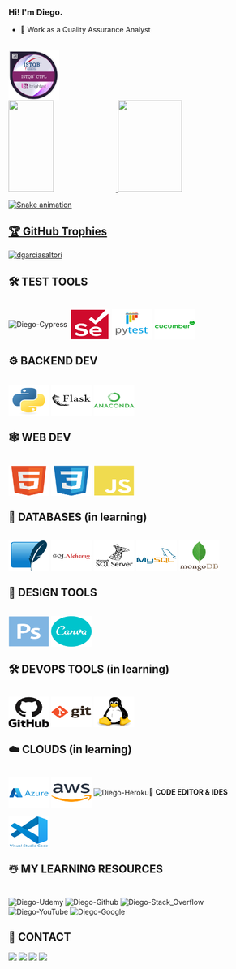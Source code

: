 ### Hi! I'm Diego.

- 🔭 Work as a Quality Assurance Analyst
<div style="display: inline_block"><br>
  <a href="https://www.credly.com/badges/695a8467-83f3-43be-b0d5-d8a9ac6c1f4b/public_url" target="_blank"><img align="center" alt="Diego-Python" height="100" width="100" src="/img/istqb-ctfl.png" target="_blank">
</div>


 <div>
  <a href="https://github.com/dgarciasaltori">
  <img height="180em" width="42%" src="https://github-readme-stats.vercel.app/api?username=dgarciasaltori&show_icons=true&theme=dark&include_all_commits=true&count_private=true"/>
  <img height="180em" width="50%" src="https://github-readme-stats.vercel.app/api/top-langs/?username=dgarciasaltori&layout=compact&langs_count=16&theme=dark"/>

  ![Snake animation](https://github.com/dgarciasaltori/dgarciasaltori/blob/output/github-contribution-grid-snake.svg)
</div>

## 🏆 GitHub Trophies

<p align="left"> <a href="https://github.com/ryo-ma/github-profile-trophy"><img src="https://github-profile-trophy.vercel.app/?username=dgarciasaltori" alt="dgarciasaltori" /></a> </p>

## 🛠️ **TEST TOOLS**

<div style="display: inline_block"><br>
  <img align="center" alt="Diego-Cypress" height="60" width="80" src="https://raw.githubusercontent.com/cypress-io/cypress-icons/e61b554695b28267a1387a839f816c73e7a7e95e/src/logo/cypress-io-logo-round-flat.svg">
  <img align="center" alt="Diego-Selenium" height="60" width="80" src="https://github.com/devicons/devicon/blob/master/icons/selenium/selenium-original.svg">
  <img align="center" alt="Diego-Pytest" height="60" width="80" src="https://github.com/devicons/devicon/blob/master/icons/pytest/pytest-original-wordmark.svg">
  <img align="center" alt="Diego-Cucumber" height="60" width="80" src="https://github.com/devicons/devicon/blob/master/icons/cucumber/cucumber-plain-wordmark.svg">
</div>

## ⚙️ **BACKEND DEV**

<div style="display: inline_block"><br>
  <img align="center" alt="Diego-Python" height="60" width="80" src="https://raw.githubusercontent.com/devicons/devicon/master/icons/python/python-original.svg">
  <img align="center" alt="Diego-Flask" height="60" width="80" src="https://github.com/devicons/devicon/blob/master/icons/flask/flask-original-wordmark.svg">
  <img align="center" alt="Diego-Anaconda" height="60" width="80" src="https://github.com/devicons/devicon/blob/master/icons/anaconda/anaconda-original-wordmark.svg">
 </div>

## 🕸️ **WEB DEV**

<div style="display: inline_block"><br>
  <img align="center" alt="Diego-HTML" height="60" width="80" src="https://raw.githubusercontent.com/devicons/devicon/master/icons/html5/html5-original.svg">
  <img align="center" alt="Diego-CSS" height="60" width="80" src="https://raw.githubusercontent.com/devicons/devicon/master/icons/css3/css3-original.svg">
  <img align="center" alt="Diego-Js" height="60" width="80" src="https://raw.githubusercontent.com/devicons/devicon/master/icons/javascript/javascript-plain.svg">
</div>

## 📅 **DATABASES** (in learning)

<div style="display: inline_block"><br>
  <img align="center" alt="Diego-SQLite3" height="60" width="80" src="https://github.com/devicons/devicon/blob/master/icons/sqlite/sqlite-original.svg">
  <img align="center" alt="Diego-SQLAlchemy" height="60" width="80" src="https://github.com/devicons/devicon/blob/master/icons/sqlalchemy/sqlalchemy-original-wordmark.svg">
  <img align="center" alt="Diego-MicrosoftSQL" height="60" width="80" src="https://github.com/devicons/devicon/blob/master/icons/microsoftsqlserver/microsoftsqlserver-plain-wordmark.svg">
  <img align="center" alt="Diego-MySQL" height="60" width="80" src="https://github.com/devicons/devicon/blob/master/icons/mysql/mysql-original-wordmark.svg">
  <img align="center" alt="Diego-Mongodb" height="60" width="80" src="https://github.com/devicons/devicon/blob/master/icons/mongodb/mongodb-original-wordmark.svg">
</div>

## 🍧 **DESIGN TOOLS**

<div style="display: inline_block"><br>
  <img align="center" alt="Diego-Photoshop" height="60" width="80" src="https://github.com/devicons/devicon/blob/master/icons/photoshop/photoshop-plain.svg">
  <img align="center" alt="Diego-Canva" height="60" width="80" src="https://github.com/devicons/devicon/blob/master/icons/canva/canva-original.svg">
</div>

## 🛠️ **DEVOPS TOOLS** (in learning)

<div style="display: inline_block"><br>
  <img align="center" alt="Diego-Github" height="60" width="80" src="https://github.com/devicons/devicon/blob/master/icons/github/github-original-wordmark.svg">
  <img align="center" alt="Diego-Git" height="60" width="80" src="https://github.com/devicons/devicon/blob/master/icons/git/git-original-wordmark.svg">
  <img align="center" alt="Diego-Linux" height="60" width="80" src="https://github.com/devicons/devicon/blob/master/icons/linux/linux-original.svg">
</div>

## ☁️ **CLOUDS** (in learning)

<div style="display: inline_block"><br>
  <img align="center" alt="Diego-Azure" height="60" width="80" src="https://github.com/devicons/devicon/blob/master/icons/azure/azure-original-wordmark.svg">
  <img align="center" alt="Diego-AWS" height="60" width="80" src="https://github.com/devicons/devicon/blob/master/icons/amazonwebservices/amazonwebservices-original-wordmark.svg">
  <img align="center" alt="Diego-Heroku" height="60" width="80" src="https://github.com/devicons/devicon/blob/master/icons/heroku/heroku-original-wordmark.svg>

</div>

## 📄 **CODE EDITOR & IDES**

<div style="display: inline_block"><br>
  <img align="center" alt="Diego-VSCode" height="60" width="80" src="https://github.com/devicons/devicon/blob/master/icons/vscode/vscode-original-wordmark.svg">
</div>

## ☃️ **MY LEARNING RESOURCES**

<div style="display: inline_block"><br>
  <img align="center" alt="Diego-Udemy" src="https://img.shields.io/badge/Udemy-A435F0?style=for-the-badge&logo=Udemy&logoColor=white">
  <img align="center" alt="Diego-Github" src="https://img.shields.io/badge/GitHub-100000?style=for-the-badge&logo=github&logoColor=white">
  <img align="center" alt="Diego-Stack_Overflow" src="https://img.shields.io/badge/-Stackoverflow-FE7A16?style=for-the-badge&logo=stack-overflow&logoColor=white">
  <img align="center" alt="Diego-YouTube" src="https://img.shields.io/badge/Medium-12100E?style=for-the-badge&logo=medium&logoColor=white">
  <img align="center" alt="Diego-Google" src="https://img.shields.io/badge/google-4285F4?style=for-the-badge&logo=google&logoColor=white">
</div>

## 📱 **CONTACT**

<div> 
  <a href="https://www.linkedin.com/in/dgarciasaltori" target="_blank"><img src="https://img.shields.io/badge/-LinkedIn-%230077B5?style=for-the-badge&logo=linkedin&logoColor=white" target="_blank"></a> 
  <a href="https://www.youtube.com/@diego.saltori" target="_blank"><img src="https://img.shields.io/badge/YouTube-FF0000?style=for-the-badge&logo=youtube&logoColor=white" target="_blank"></a>
  <a href="https://instagram.com/diego.saltori" target="_blank"><img src="https://img.shields.io/badge/-Instagram-%23E4405F?style=for-the-badge&logo=instagram&logoColor=white" target="_blank"></a>
  <a href = "dgarcia.saltori@me.com"><img src="https://img.shields.io/badge/-Gmail-%23333?style=for-the-badge&logo=gmail&logoColor=white" target="_blank"></a>  
</div>
